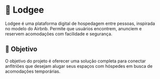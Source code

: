 # 🏡 Lodgee

Lodgee é uma plataforma digital de hospedagem entre pessoas, inspirada no modelo do Airbnb. Permite que usuários encontrem, anunciem e reservem acomodações com facilidade e segurança.

## 🚀 Objetivo

O objetivo do projeto é oferecer uma solução completa para conectar anfitriões que desejam alugar seus espaços com hóspedes em busca de acomodações temporárias.
